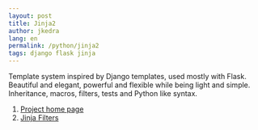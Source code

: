 ```yaml
---
layout: post
title: Jinja2
author: jkedra
lang: en
permalink: /python/jinja2
tags: django flask jinja
---
```


Template system inspired by Django templates, used mostly with Flask.
Beautiful and elegant, powerful and flexible while being light and simple.
Inheritance, macros, filters, tests and Python like syntax.

1. [Project home page](https://jinja.palletsprojects.com/)
2. [Jinja Filters](https://www.webforefront.com/django/usebuiltinjinjafilters.html)
